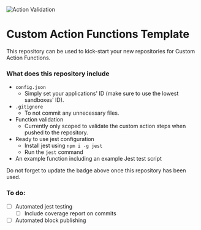 ![Action Validation](/actions/workflows/main.yml/badge.svg?event=push)

# Custom Action Functions Template

This repository can be used to kick-start your new repositories for Custom Action Functions.

### What does this repository include

- `config.json`
  - Simply set your applications' ID (make sure to use the lowest sandboxes' ID).
- `.gitignore`
  - To not commit any unnecessary files.
- Function validation
  - Currently only scoped to validate the custom action steps when pushed to the repository.
- Ready to use jest configuration
  - Install jest using `npm i -g jest`
  - Run the `jest` command
- An example function including an example Jest test script

Do not forget to update the badge above once this repository has been used.

### To do:

- [ ] Automated jest testing
  - [ ] Include coverage report on commits
- [ ] Automated block publishing
